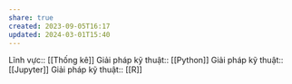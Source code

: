 ```yaml
---
share: true
created: 2023-09-05T16:17
updated: 2024-03-01T15:40
---
```

Lĩnh vực:: [[Thống kê]]
Giải pháp kỹ thuật:: [[Python]]
Giải pháp kỹ thuật:: [[Jupyter]]
Giải pháp kỹ thuật:: [[R]]